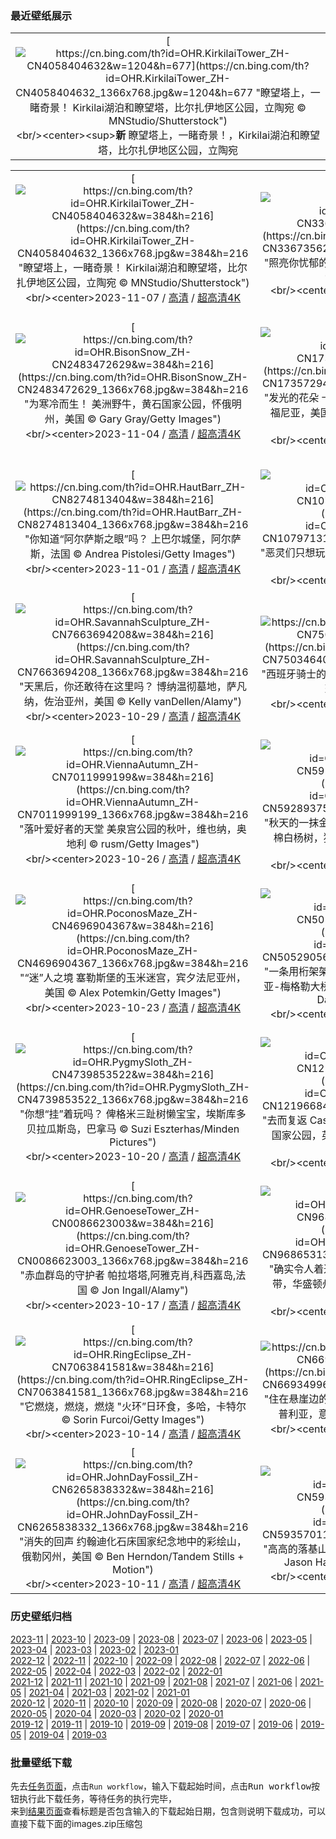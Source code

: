 ### 最近壁纸展示
||
|:---:|
|[![https://cn.bing.com/th?id=OHR.KirkilaiTower_ZH-CN4058404632&w=1204&h=677](https://cn.bing.com/th?id=OHR.KirkilaiTower_ZH-CN4058404632_1366x768.jpg&w=1204&h=677 "瞭望塔上，一睹奇景！&#10;Kirkilai湖泊和瞭望塔，比尔扎伊地区公园，立陶宛&#10;© MNStudio/Shutterstock")](https://cn.bing.com/search?q=%e7%ab%8b%e9%99%b6%e5%ae%9b&form=hpcapt&mkt=zh-cn&filters=HpDate:"20231106_1600")<br/><center><sup>**新**</sup>&nbsp;瞭望塔上，一睹奇景！，Kirkilai湖泊和瞭望塔，比尔扎伊地区公园，立陶宛<center/>|

||||
|:---:|:---:|:---:|
|[![https://cn.bing.com/th?id=OHR.KirkilaiTower_ZH-CN4058404632&w=384&h=216](https://cn.bing.com/th?id=OHR.KirkilaiTower_ZH-CN4058404632_1366x768.jpg&w=384&h=216 "瞭望塔上，一睹奇景！&#10;Kirkilai湖泊和瞭望塔，比尔扎伊地区公园，立陶宛&#10;© MNStudio/Shutterstock")](https://cn.bing.com/search?q=%e7%ab%8b%e9%99%b6%e5%ae%9b&form=hpcapt&mkt=zh-cn&filters=HpDate:"20231106_1600")<br/><center>2023-11-07 / [高清](https://cn.bing.com/th?id=OHR.KirkilaiTower_ZH-CN4058404632_1920x1200.jpg&w=1920&h=1200) / [超高清4K](https://cn.bing.com/th?id=OHR.KirkilaiTower_ZH-CN4058404632_UHD.jpg&w=3840&h=2160)<center/>|[![https://cn.bing.com/th?id=OHR.LagoPehoe_ZH-CN3367356273&w=384&h=216](https://cn.bing.com/th?id=OHR.LagoPehoe_ZH-CN3367356273_1366x768.jpg&w=384&h=216 "照亮你忧郁的心&#10;佩霍湖，百内国家公园，智利南部&#10;© OST/Getty Images")](https://cn.bing.com/search?q=%e7%99%be%e5%86%85%e5%9b%bd%e5%ae%b6%e5%85%ac%e5%9b%ad&form=hpcapt&mkt=zh-cn&filters=HpDate:"20231105_1600")<br/><center>2023-11-06 / [高清](https://cn.bing.com/th?id=OHR.LagoPehoe_ZH-CN3367356273_1920x1200.jpg&w=1920&h=1200) / [超高清4K](https://cn.bing.com/th?id=OHR.LagoPehoe_ZH-CN3367356273_UHD.jpg&w=3840&h=2160)<center/>|[![https://cn.bing.com/th?id=OHR.SilencioSpain_ZH-CN2955614478&w=384&h=216](https://cn.bing.com/th?id=OHR.SilencioSpain_ZH-CN2955614478_1366x768.jpg&w=384&h=216 "宁静之地&#10;石英岩地层，普拉亚德尔锡伦西奥，西班牙&#10;© Jean-Philippe Delobelle/Minden Pictures")](https://cn.bing.com/search?q=%e8%a5%bf%e7%8f%ad%e7%89%99%e9%98%bf%e6%96%af%e5%9b%be%e9%87%8c%e4%ba%9a%e6%96%af&form=hpcapt&mkt=zh-cn&filters=HpDate:"20231104_1600")<br/><center>2023-11-05 / [高清](https://cn.bing.com/th?id=OHR.SilencioSpain_ZH-CN2955614478_1920x1200.jpg&w=1920&h=1200) / [超高清4K](https://cn.bing.com/th?id=OHR.SilencioSpain_ZH-CN2955614478_UHD.jpg&w=3840&h=2160)<center/>|
|[![https://cn.bing.com/th?id=OHR.BisonSnow_ZH-CN2483472629&w=384&h=216](https://cn.bing.com/th?id=OHR.BisonSnow_ZH-CN2483472629_1366x768.jpg&w=384&h=216 "为寒冷而生！&#10;美洲野牛，黄石国家公园，怀俄明州，美国&#10;© Gary Gray/Getty Images")](https://cn.bing.com/search?q=%e7%be%8e%e6%b4%b2%e9%87%8e%e7%89%9b&form=hpcapt&mkt=zh-cn&filters=HpDate:"20231103_1600")<br/><center>2023-11-04 / [高清](https://cn.bing.com/th?id=OHR.BisonSnow_ZH-CN2483472629_1920x1200.jpg&w=1920&h=1200) / [超高清4K](https://cn.bing.com/th?id=OHR.BisonSnow_ZH-CN2483472629_UHD.jpg&w=3840&h=2160)<center/>|[![https://cn.bing.com/th?id=OHR.SeaNettles_ZH-CN1735729435&w=384&h=216](https://cn.bing.com/th?id=OHR.SeaNettles_ZH-CN1735729435_1366x768.jpg&w=384&h=216 "发光的花朵&#10;卡梅尔海岸的太平洋海荨麻水母，加利福尼亚，美国&#10;© Jim Patterson/Tandem Stills + Motion")](https://cn.bing.com/search?q=%e6%b5%b7%e8%8d%a8%e9%ba%bb%e6%b0%b4%e6%af%8d&form=hpcapt&mkt=zh-cn&filters=HpDate:"20231102_1600")<br/><center>2023-11-03 / [高清](https://cn.bing.com/th?id=OHR.SeaNettles_ZH-CN1735729435_1920x1200.jpg&w=1920&h=1200) / [超高清4K](https://cn.bing.com/th?id=OHR.SeaNettles_ZH-CN1735729435_UHD.jpg&w=3840&h=2160)<center/>|[![https://cn.bing.com/th?id=OHR.DeathValleySalt_ZH-CN8438207719&w=384&h=216](https://cn.bing.com/th?id=OHR.DeathValleySalt_ZH-CN8438207719_1366x768.jpg&w=384&h=216 "这里，此生值得一去&#10;恶水盆地的盐滩，死亡谷国家公园，加利福尼亚州，美国&#10;© Jim Patterson/Tandem Stills + Motion")](https://cn.bing.com/search?q=%e6%ad%bb%e4%ba%a1%e8%b0%b7%e5%9b%bd%e5%ae%b6%e5%85%ac%e5%9b%ad&form=hpcapt&mkt=zh-cn&filters=HpDate:"20231101_1600")<br/><center>2023-11-02 / [高清](https://cn.bing.com/th?id=OHR.DeathValleySalt_ZH-CN8438207719_1920x1200.jpg&w=1920&h=1200) / [超高清4K](https://cn.bing.com/th?id=OHR.DeathValleySalt_ZH-CN8438207719_UHD.jpg&w=3840&h=2160)<center/>|
|[![https://cn.bing.com/th?id=OHR.HautBarr_ZH-CN8274813404&w=384&h=216](https://cn.bing.com/th?id=OHR.HautBarr_ZH-CN8274813404_1366x768.jpg&w=384&h=216 "你知道“阿尔萨斯之眼”吗？&#10;上巴尔城堡，阿尔萨斯，法国&#10;© Andrea Pistolesi/Getty Images")](https://cn.bing.com/search?q=%e9%98%bf%e5%b0%94%e8%90%a8%e6%96%af%e5%a4%a7%e5%8c%ba&form=hpcapt&mkt=zh-cn&filters=HpDate:"20231031_1600")<br/><center>2023-11-01 / [高清](https://cn.bing.com/th?id=OHR.HautBarr_ZH-CN8274813404_1920x1200.jpg&w=1920&h=1200) / [超高清4K](https://cn.bing.com/th?id=OHR.HautBarr_ZH-CN8274813404_UHD.jpg&w=3840&h=2160)<center/>|[![https://cn.bing.com/th?id=OHR.HalloweenCuteAI_ZH-CN1079713117&w=384&h=216](https://cn.bing.com/th?id=OHR.HalloweenCuteAI_ZH-CN1079713117_1366x768.jpg&w=384&h=216 "恶灵们只想玩个开心。&#10;万圣节南瓜灯&#10;© Bing Image Creator")](https://cn.bing.com/search?q=%e4%b8%87%e5%9c%a3%e8%8a%82%e5%8d%97%e7%93%9c%e7%81%af&form=hpcapt&mkt=zh-cn&filters=HpDate:"20231030_1600")<br/><center>2023-10-31 / [高清](https://cn.bing.com/th?id=OHR.HalloweenCuteAI_ZH-CN1079713117_1920x1200.jpg&w=1920&h=1200) / [超高清4K](https://cn.bing.com/th?id=OHR.HalloweenCuteAI_ZH-CN1079713117_UHD.jpg&w=3840&h=2160)<center/>|[![https://cn.bing.com/th?id=OHR.AutumnRaven_ZH-CN7897841947&w=384&h=216](https://cn.bing.com/th?id=OHR.AutumnRaven_ZH-CN7897841947_1366x768.jpg&w=384&h=216 "黑衣美人&#10;普通乌鸦坐在树枝上&#10;© WildMedia/Shutterstock")](https://cn.bing.com/search?q=%e6%99%ae%e9%80%9a%e4%b9%8c%e9%b8%a6&form=hpcapt&mkt=zh-cn&filters=HpDate:"20231029_1600")<br/><center>2023-10-30 / [高清](https://cn.bing.com/th?id=OHR.AutumnRaven_ZH-CN7897841947_1920x1200.jpg&w=1920&h=1200) / [超高清4K](https://cn.bing.com/th?id=OHR.AutumnRaven_ZH-CN7897841947_UHD.jpg&w=3840&h=2160)<center/>|
|[![https://cn.bing.com/th?id=OHR.SavannahSculpture_ZH-CN7663694208&w=384&h=216](https://cn.bing.com/th?id=OHR.SavannahSculpture_ZH-CN7663694208_1366x768.jpg&w=384&h=216 "天黑后，你还敢待在这里吗？&#10;博纳温彻墓地，萨凡纳，佐治亚州，美国&#10;© Kelly vanDellen/Alamy")](https://cn.bing.com/search?q=%e4%bd%90%e6%b2%bb%e4%ba%9a%e5%b7%9e%e8%90%a8%e5%87%a1%e7%ba%b3&form=hpcapt&mkt=zh-cn&filters=HpDate:"20231028_1600")<br/><center>2023-10-29 / [高清](https://cn.bing.com/th?id=OHR.SavannahSculpture_ZH-CN7663694208_1920x1200.jpg&w=1920&h=1200) / [超高清4K](https://cn.bing.com/th?id=OHR.SavannahSculpture_ZH-CN7663694208_UHD.jpg&w=3840&h=2160)<center/>|[![https://cn.bing.com/th?id=OHR.FiveWinds_ZH-CN7503464049&w=384&h=216](https://cn.bing.com/th?id=OHR.FiveWinds_ZH-CN7503464049_1366x768.jpg&w=384&h=216 "西班牙骑士的“劲敌”&#10;卡斯蒂利亚-拉曼恰的风车，西班牙&#10;© Getty Images")](https://cn.bing.com/search?q=%e5%8d%a1%e6%96%af%e8%92%82%e5%88%a9%e4%ba%9a-%e6%8b%89%e6%9b%bc%e6%81%b0&form=hpcapt&mkt=zh-cn&filters=HpDate:"20231027_1600")<br/><center>2023-10-28 / [高清](https://cn.bing.com/th?id=OHR.FiveWinds_ZH-CN7503464049_1920x1200.jpg&w=1920&h=1200) / [超高清4K](https://cn.bing.com/th?id=OHR.FiveWinds_ZH-CN7503464049_UHD.jpg&w=3840&h=2160)<center/>|[![https://cn.bing.com/th?id=OHR.OldBridgeSkye_ZH-CN7228411986&w=384&h=216](https://cn.bing.com/th?id=OHR.OldBridgeSkye_ZH-CN7228411986_1366x768.jpg&w=384&h=216 "魔法之河深不见底&#10;斯利加坎老桥，苏格兰斯凯岛&#10;© Aliaume Chapelle/Tandem Stills + Motion")](https://cn.bing.com/search?q=%e8%8b%8f%e6%a0%bc%e5%85%b0%e6%96%af%e5%87%af%e5%b2%9b&form=hpcapt&mkt=zh-cn&filters=HpDate:"20231026_1600")<br/><center>2023-10-27 / [高清](https://cn.bing.com/th?id=OHR.OldBridgeSkye_ZH-CN7228411986_1920x1200.jpg&w=1920&h=1200) / [超高清4K](https://cn.bing.com/th?id=OHR.OldBridgeSkye_ZH-CN7228411986_UHD.jpg&w=3840&h=2160)<center/>|
|[![https://cn.bing.com/th?id=OHR.ViennaAutumn_ZH-CN7011999199&w=384&h=216](https://cn.bing.com/th?id=OHR.ViennaAutumn_ZH-CN7011999199_1366x768.jpg&w=384&h=216 "落叶爱好者的天堂&#10;美泉宫公园的秋叶，维也纳，奥地利&#10;© rusm/Getty Images")](https://cn.bing.com/search?q=%e7%bb%b4%e4%b9%9f%e7%ba%b3%e7%be%8e%e6%b3%89%e5%ae%ab%e5%85%ac%e5%9b%ad&form=hpcapt&mkt=zh-cn&filters=HpDate:"20231025_1600")<br/><center>2023-10-26 / [高清](https://cn.bing.com/th?id=OHR.ViennaAutumn_ZH-CN7011999199_1920x1200.jpg&w=1920&h=1200) / [超高清4K](https://cn.bing.com/th?id=OHR.ViennaAutumn_ZH-CN7011999199_UHD.jpg&w=3840&h=2160)<center/>|[![https://cn.bing.com/th?id=OHR.GrandStaircase_ZH-CN5928937512&w=384&h=216](https://cn.bing.com/th?id=OHR.GrandStaircase_ZH-CN5928937512_1366x768.jpg&w=384&h=216 "秋天的一抹金色&#10;大阶梯埃斯卡兰特国家纪念区中的棉白杨树，犹他州，美国&#10;© Jeff Foott/Minden Pictures")](https://cn.bing.com/search?q=%e5%a4%a7%e9%98%b6%e6%a2%af%e5%9f%83%e6%96%af%e5%8d%a1%e5%85%b0%e7%89%b9%e5%9b%bd%e5%ae%b6%e7%ba%aa%e5%bf%b5%e5%8c%ba&form=hpcapt&mkt=zh-cn&filters=HpDate:"20231024_1600")<br/><center>2023-10-25 / [高清](https://cn.bing.com/th?id=OHR.GrandStaircase_ZH-CN5928937512_1920x1200.jpg&w=1920&h=1200) / [超高清4K](https://cn.bing.com/th?id=OHR.GrandStaircase_ZH-CN5928937512_UHD.jpg&w=3840&h=2160)<center/>|[![https://cn.bing.com/th?id=OHR.FuzerCastle_ZH-CN5485191349&w=384&h=216](https://cn.bing.com/th?id=OHR.FuzerCastle_ZH-CN5485191349_1366x768.jpg&w=384&h=216 "这片迷雾密布的树林里潜藏着什么?&#10;桑佩伦山上的菲泽尔城堡，匈牙利&#10;© ZGPhotography/Alamy")](https://cn.bing.com/search?q=%e5%8c%88%e7%89%99%e5%88%a9&form=hpcapt&mkt=zh-cn&filters=HpDate:"20231023_1600")<br/><center>2023-10-24 / [高清](https://cn.bing.com/th?id=OHR.FuzerCastle_ZH-CN5485191349_1920x1200.jpg&w=1920&h=1200) / [超高清4K](https://cn.bing.com/th?id=OHR.FuzerCastle_ZH-CN5485191349_UHD.jpg&w=3840&h=2160)<center/>|
|[![https://cn.bing.com/th?id=OHR.PoconosMaze_ZH-CN4696904367&w=384&h=216](https://cn.bing.com/th?id=OHR.PoconosMaze_ZH-CN4696904367_1366x768.jpg&w=384&h=216 "“迷”人之境&#10;塞勒斯堡的玉米迷宫，宾夕法尼亚州，美国&#10;© Alex Potemkin/Getty Images")](https://cn.bing.com/search?q=%e5%ae%be%e5%a4%95%e6%b3%95%e5%b0%bc%e4%ba%9a%e5%b7%9e&form=hpcapt&mkt=zh-cn&filters=HpDate:"20231022_1600")<br/><center>2023-10-23 / [高清](https://cn.bing.com/th?id=OHR.PoconosMaze_ZH-CN4696904367_1920x1200.jpg&w=1920&h=1200) / [超高清4K](https://cn.bing.com/th?id=OHR.PoconosMaze_ZH-CN4696904367_UHD.jpg&w=3840&h=2160)<center/>|[![https://cn.bing.com/th?id=OHR.AstoriaBridge_ZH-CN5052905610&w=384&h=216](https://cn.bing.com/th?id=OHR.AstoriaBridge_ZH-CN5052905610_1366x768.jpg&w=384&h=216 "一条用桁架架起来的公路&#10;哥伦比亚河上的阿斯托里亚-梅格勒大桥，阿斯托里亚区，俄勒冈州，美国&#10;© Dan Mihai/Getty Images")](https://cn.bing.com/search?q=%e5%93%a5%e4%bc%a6%e6%af%94%e4%ba%9a%e6%b2%b3&form=hpcapt&mkt=zh-cn&filters=HpDate:"20231021_1600")<br/><center>2023-10-22 / [高清](https://cn.bing.com/th?id=OHR.AstoriaBridge_ZH-CN5052905610_1920x1200.jpg&w=1920&h=1200) / [超高清4K](https://cn.bing.com/th?id=OHR.AstoriaBridge_ZH-CN5052905610_UHD.jpg&w=3840&h=2160)<center/>|[![https://cn.bing.com/th?id=OHR.PersepolisRelief_ZH-CN4910990690&w=384&h=216](https://cn.bing.com/th?id=OHR.PersepolisRelief_ZH-CN4910990690_1366x768.jpg&w=384&h=216 "哇，真是松了一口气！&#10;波斯古城波斯波利斯的浮雕，伊朗&#10;© Ozbalci/Getty Images")](https://cn.bing.com/search?q=%e6%b3%a2%e6%96%af%e6%b3%a2%e5%88%a9%e6%96%af&form=hpcapt&mkt=zh-cn&filters=HpDate:"20231020_1600")<br/><center>2023-10-21 / [高清](https://cn.bing.com/th?id=OHR.PersepolisRelief_ZH-CN4910990690_1920x1200.jpg&w=1920&h=1200) / [超高清4K](https://cn.bing.com/th?id=OHR.PersepolisRelief_ZH-CN4910990690_UHD.jpg&w=3840&h=2160)<center/>|
|[![https://cn.bing.com/th?id=OHR.PygmySloth_ZH-CN4739853522&w=384&h=216](https://cn.bing.com/th?id=OHR.PygmySloth_ZH-CN4739853522_1366x768.jpg&w=384&h=216 "你想“挂”着玩吗？&#10;俾格米三趾树懒宝宝，埃斯库多贝拉瓜斯岛，巴拿马&#10;© Suzi Eszterhas/Minden Pictures")](https://cn.bing.com/search?q=%e6%a0%91%e6%87%92&form=hpcapt&mkt=zh-cn&filters=HpDate:"20231019_1600")<br/><center>2023-10-20 / [高清](https://cn.bing.com/th?id=OHR.PygmySloth_ZH-CN4739853522_1920x1200.jpg&w=1920&h=1200) / [超高清4K](https://cn.bing.com/th?id=OHR.PygmySloth_ZH-CN4739853522_UHD.jpg&w=3840&h=2160)<center/>|[![https://cn.bing.com/th?id=OHR.CastellyGwyntUK_ZH-CN1219668479&w=384&h=216](https://cn.bing.com/th?id=OHR.CastellyGwyntUK_ZH-CN1219668479_1366x768.jpg&w=384&h=216 "去而复返&#10;Castell y Gwynt，格莱德法赫山，雪墩山国家公园，英国北威尔士&#10;© Alan Novelli/Alamy Stock Photo")](https://cn.bing.com/search?q=Castell+y+Gwynt+Wales&form=hpcapt&mkt=zh-cn&filters=HpDate:"20231018_1600")<br/><center>2023-10-19 / [高清](https://cn.bing.com/th?id=OHR.CastellyGwyntUK_ZH-CN1219668479_1920x1200.jpg&w=1920&h=1200) / [超高清4K](https://cn.bing.com/th?id=OHR.CastellyGwyntUK_ZH-CN1219668479_UHD.jpg&w=3840&h=2160)<center/>|[![https://cn.bing.com/th?id=OHR.KodiakAlaska_ZH-CN0627619150&w=384&h=216](https://cn.bing.com/th?id=OHR.KodiakAlaska_ZH-CN0627619150_1366x768.jpg&w=384&h=216 "西沃德的财富&#10;科迪亚克国家野生动物保护区，科迪亚克岛，阿拉斯加州，美国&#10;© Ian Shive/Tandem Stills + Motion")](https://cn.bing.com/search?q=%e7%a7%91%e8%bf%aa%e4%ba%9a%e5%85%8b%e5%9b%bd%e5%ae%b6%e9%87%8e%e7%94%9f%e5%8a%a8%e7%89%a9%e4%bf%9d%e6%8a%a4%e5%8c%ba&form=hpcapt&mkt=zh-cn&filters=HpDate:"20231017_1600")<br/><center>2023-10-18 / [高清](https://cn.bing.com/th?id=OHR.KodiakAlaska_ZH-CN0627619150_1920x1200.jpg&w=1920&h=1200) / [超高清4K](https://cn.bing.com/th?id=OHR.KodiakAlaska_ZH-CN0627619150_UHD.jpg&w=3840&h=2160)<center/>|
|[![https://cn.bing.com/th?id=OHR.GenoeseTower_ZH-CN0086623003&w=384&h=216](https://cn.bing.com/th?id=OHR.GenoeseTower_ZH-CN0086623003_1366x768.jpg&w=384&h=216 "赤血群岛的守护者&#10;帕拉塔塔,阿雅克肖,科西嘉岛,法国&#10;© Jon Ingall/Alamy")](https://cn.bing.com/search?q=%e5%b8%95%e6%8b%89%e5%a1%94%e5%a1%94&form=hpcapt&mkt=zh-cn&filters=HpDate:"20231016_1600")<br/><center>2023-10-17 / [高清](https://cn.bing.com/th?id=OHR.GenoeseTower_ZH-CN0086623003_1920x1200.jpg&w=1920&h=1200) / [超高清4K](https://cn.bing.com/th?id=OHR.GenoeseTower_ZH-CN0086623003_UHD.jpg&w=3840&h=2160)<center/>|[![https://cn.bing.com/th?id=OHR.GoldenEnchantments_ZH-CN9686531344&w=384&h=216](https://cn.bing.com/th?id=OHR.GoldenEnchantments_ZH-CN9686531344_1366x768.jpg&w=384&h=216 "确实令人着迷&#10;金色落叶松和普鲁西克峰，魔力地带，华盛顿州，美国&#10;© Jim Patterson/Tandem Stills + Motion")](https://cn.bing.com/search?q=%e5%8d%8e%e7%9b%9b%e9%a1%bf%e5%b7%9e&form=hpcapt&mkt=zh-cn&filters=HpDate:"20231015_1600")<br/><center>2023-10-16 / [高清](https://cn.bing.com/th?id=OHR.GoldenEnchantments_ZH-CN9686531344_1920x1200.jpg&w=1920&h=1200) / [超高清4K](https://cn.bing.com/th?id=OHR.GoldenEnchantments_ZH-CN9686531344_UHD.jpg&w=3840&h=2160)<center/>|[![https://cn.bing.com/th?id=OHR.AutumnHedgehog_ZH-CN7309314630&w=384&h=216](https://cn.bing.com/th?id=OHR.AutumnHedgehog_ZH-CN7309314630_1366x768.jpg&w=384&h=216 "该位置已被占领&#10;躲在树皮中欧洲刺猬，苏塞克斯，英国&#10;© Jules Cox/Minden Pictures")](https://cn.bing.com/search?q=%e6%ac%a7%e6%b4%b2%e5%88%ba%e7%8c%ac&form=hpcapt&mkt=zh-cn&filters=HpDate:"20231014_1600")<br/><center>2023-10-15 / [高清](https://cn.bing.com/th?id=OHR.AutumnHedgehog_ZH-CN7309314630_1920x1200.jpg&w=1920&h=1200) / [超高清4K](https://cn.bing.com/th?id=OHR.AutumnHedgehog_ZH-CN7309314630_UHD.jpg&w=3840&h=2160)<center/>|
|[![https://cn.bing.com/th?id=OHR.RingEclipse_ZH-CN7063841581&w=384&h=216](https://cn.bing.com/th?id=OHR.RingEclipse_ZH-CN7063841581_1366x768.jpg&w=384&h=216 "它燃烧，燃烧，燃烧&#10;\"火环”日环食，多哈，卡特尔&#10;© Sorin Furcoi/Getty Images")](https://cn.bing.com/search?q=%e6%97%a5%e7%8e%af%e9%a3%9f&form=hpcapt&mkt=zh-cn&filters=HpDate:"20231013_1600")<br/><center>2023-10-14 / [高清](https://cn.bing.com/th?id=OHR.RingEclipse_ZH-CN7063841581_1920x1200.jpg&w=1920&h=1200) / [超高清4K](https://cn.bing.com/th?id=OHR.RingEclipse_ZH-CN7063841581_UHD.jpg&w=3840&h=2160)<center/>|[![https://cn.bing.com/th?id=OHR.ViesteItaly_ZH-CN6693499674&w=384&h=216](https://cn.bing.com/th?id=OHR.ViesteItaly_ZH-CN6693499674_1366x768.jpg&w=384&h=216 "住在悬崖边的日子&#10;加尔加诺半岛上的维埃斯特，阿普利亚，意大利&#10;© Pilat666/Getty Images")](https://cn.bing.com/search?q=%e7%bb%b4%e5%9f%83%e6%96%af%e7%89%b9+%e6%84%8f%e5%a4%a7%e5%88%a9&form=hpcapt&mkt=zh-cn&filters=HpDate:"20231012_1600")<br/><center>2023-10-13 / [高清](https://cn.bing.com/th?id=OHR.ViesteItaly_ZH-CN6693499674_1920x1200.jpg&w=1920&h=1200) / [超高清4K](https://cn.bing.com/th?id=OHR.ViesteItaly_ZH-CN6693499674_UHD.jpg&w=3840&h=2160)<center/>|[![https://cn.bing.com/th?id=OHR.IdahoBarn_ZH-CN6472682534&w=384&h=216](https://cn.bing.com/th?id=OHR.IdahoBarn_ZH-CN6472682534_1366x768.jpg&w=384&h=216 "趁热打铁，勿失良机！&#10;帕卢斯地区的老谷仓和油菜田，爱达荷州，美国&#10;© Terry Eggers/Getty Images")](https://cn.bing.com/search?q=%e5%b8%95%e5%8d%a2%e6%96%af%e5%9c%b0%e5%8c%ba&form=hpcapt&mkt=zh-cn&filters=HpDate:"20231011_1600")<br/><center>2023-10-12 / [高清](https://cn.bing.com/th?id=OHR.IdahoBarn_ZH-CN6472682534_1920x1200.jpg&w=1920&h=1200) / [超高清4K](https://cn.bing.com/th?id=OHR.IdahoBarn_ZH-CN6472682534_UHD.jpg&w=3840&h=2160)<center/>|
|[![https://cn.bing.com/th?id=OHR.JohnDayFossil_ZH-CN6265838332&w=384&h=216](https://cn.bing.com/th?id=OHR.JohnDayFossil_ZH-CN6265838332_1366x768.jpg&w=384&h=216 "消失的回声&#10;约翰迪化石床国家纪念地中的彩绘山，俄勒冈州，美国&#10;© Ben Herndon/Tandem Stills + Motion")](https://cn.bing.com/search?q=%e5%bd%a9%e7%bb%98%e5%b1%b1&form=hpcapt&mkt=zh-cn&filters=HpDate:"20231010_1600")<br/><center>2023-10-11 / [高清](https://cn.bing.com/th?id=OHR.JohnDayFossil_ZH-CN6265838332_1920x1200.jpg&w=1920&h=1200) / [超高清4K](https://cn.bing.com/th?id=OHR.JohnDayFossil_ZH-CN6265838332_UHD.jpg&w=3840&h=2160)<center/>|[![https://cn.bing.com/th?id=OHR.SoprisSunrise_ZH-CN5935701155&w=384&h=216](https://cn.bing.com/th?id=OHR.SoprisSunrise_ZH-CN5935701155_1366x768.jpg&w=384&h=216 "高高的落基山脉&#10;索普里斯山，科罗拉多州，美国&#10;© Jason Hatfield/Tandem Stills + Motion")](https://cn.bing.com/search?q=%e7%b4%a2%e6%99%ae%e9%87%8c%e6%96%af%e5%b1%b1&form=hpcapt&mkt=zh-cn&filters=HpDate:"20231009_1600")<br/><center>2023-10-10 / [高清](https://cn.bing.com/th?id=OHR.SoprisSunrise_ZH-CN5935701155_1920x1200.jpg&w=1920&h=1200) / [超高清4K](https://cn.bing.com/th?id=OHR.SoprisSunrise_ZH-CN5935701155_UHD.jpg&w=3840&h=2160)<center/>|[![https://cn.bing.com/th?id=OHR.FremontPetroglyph_ZH-CN5736573545&w=384&h=216](https://cn.bing.com/th?id=OHR.FremontPetroglyph_ZH-CN5736573545_1366x768.jpg&w=384&h=216 "古老的事故，古代的艺术&#10;弗里蒙特岩画，恐龙国家纪念碑，詹森，犹他州，美国&#10;© Dan Leeth/Alamy")](https://cn.bing.com/search?q=%e5%bc%97%e9%87%8c%e8%92%99%e7%89%b9%e5%b2%a9%e7%94%bb&form=hpcapt&mkt=zh-cn&filters=HpDate:"20231008_1600")<br/><center>2023-10-09 / [高清](https://cn.bing.com/th?id=OHR.FremontPetroglyph_ZH-CN5736573545_1920x1200.jpg&w=1920&h=1200) / [超高清4K](https://cn.bing.com/th?id=OHR.FremontPetroglyph_ZH-CN5736573545_UHD.jpg&w=3840&h=2160)<center/>|


### 历史壁纸归档
[2023-11](views/2023/2023-11.md) | [2023-10](views/2023/2023-10.md) | [2023-09](views/2023/2023-09.md) | [2023-08](views/2023/2023-08.md) | [2023-07](views/2023/2023-07.md) | [2023-06](views/2023/2023-06.md) | [2023-05](views/2023/2023-05.md) | [2023-04](views/2023/2023-04.md) | [2023-03](views/2023/2023-03.md) | [2023-02](views/2023/2023-02.md) | [2023-01](views/2023/2023-01.md)  
[2022-12](views/2022/2022-12.md) | [2022-11](views/2022/2022-11.md) | [2022-10](views/2022/2022-10.md) | [2022-09](views/2022/2022-09.md) | [2022-08](views/2022/2022-08.md) | [2022-07](views/2022/2022-07.md) | [2022-06](views/2022/2022-06.md) | [2022-05](views/2022/2022-05.md) | [2022-04](views/2022/2022-04.md) | [2022-03](views/2022/2022-03.md) | [2022-02](views/2022/2022-02.md) | [2022-01](views/2022/2022-01.md)  
[2021-12](views/2021/2021-12.md) | [2021-11](views/2021/2021-11.md) | [2021-10](views/2021/2021-10.md) | [2021-09](views/2021/2021-09.md) | [2021-08](views/2021/2021-08.md) | [2021-07](views/2021/2021-07.md) | [2021-06](views/2021/2021-06.md) | [2021-05](views/2021/2021-05.md) | [2021-04](views/2021/2021-04.md) | [2021-03](views/2021/2021-03.md) | [2021-02](views/2021/2021-02.md) | [2021-01](views/2021/2021-01.md)  
[2020-12](views/2020/2020-12.md) | [2020-11](views/2020/2020-11.md) | [2020-10](views/2020/2020-10.md) | [2020-09](views/2020/2020-09.md) | [2020-08](views/2020/2020-08.md) | [2020-07](views/2020/2020-07.md) | [2020-06](views/2020/2020-06.md) | [2020-05](views/2020/2020-05.md) | [2020-04](views/2020/2020-04.md) | [2020-03](views/2020/2020-03.md) | [2020-02](views/2020/2020-02.md) | [2020-01](views/2020/2020-01.md)  
[2019-12](views/2019/2019-12.md) | [2019-11](views/2019/2019-11.md) | [2019-10](views/2019/2019-10.md) | [2019-09](views/2019/2019-09.md) | [2019-08](views/2019/2019-08.md) | [2019-07](views/2019/2019-07.md) | [2019-06](views/2019/2019-06.md) | [2019-05](views/2019/2019-05.md) | [2019-04](views/2019/2019-04.md) | [2019-03](views/2019/2019-03.md)


### 批量壁纸下载
先去[任务页面](https://github.com/wefashe/image-save/actions/workflows/mydown.yml)，点击`Run workflow`，输入下载起始时间，点击<kbd>Run workflow</kbd>按钮执行此下载任务，等待任务的执行完毕，  
来到[结果页面](https://github.com/wefashe/image-save/releases/tag/down_zip_tag)查看标题是否包含输入的下载起始日期，包含则说明下载成功，可以直接下载下面的images.zip压缩包  
